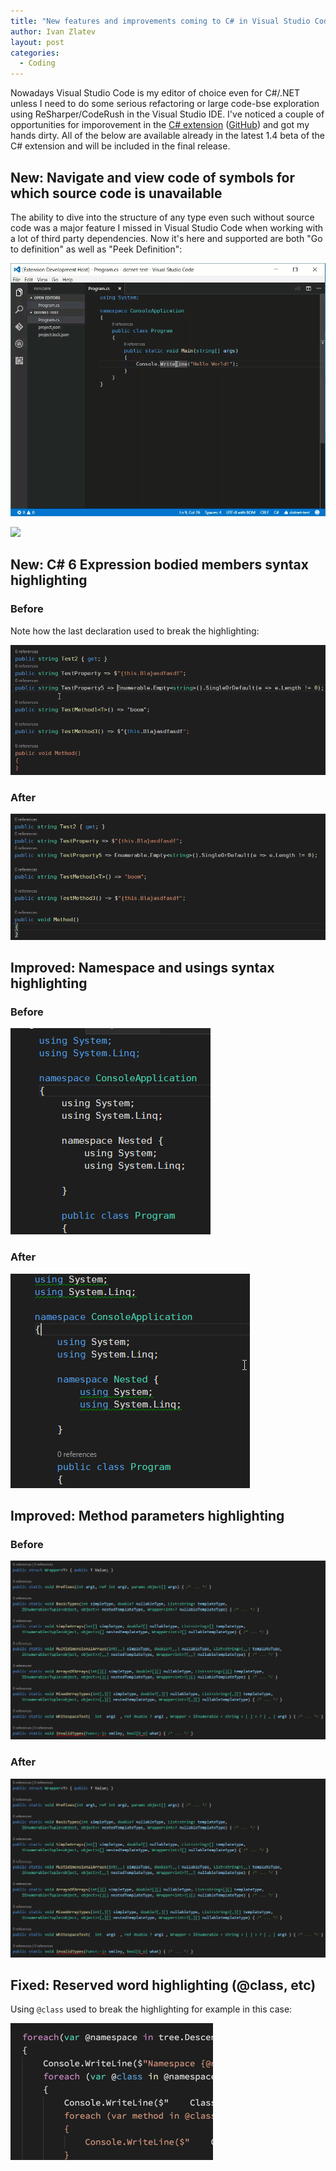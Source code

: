 ```yaml
---
title: "New features and improvements coming to C# in Visual Studio Code"
author: Ivan Zlatev
layout: post
categories:
  - Coding
---
```


Nowadays Visual Studio Code is my editor of choice even for C#/.NET unless I need to do some serious refactoring or large code-bse exploration using ReSharper/CodeRush in the Visual Studio IDE. I've noticed a couple of opportunities for imporovement in the [C# extension](https://marketplace.visualstudio.com/items?itemName=ms-vscode.csharp) ([GitHub](https://github.com/OmniSharp/omnisharp-vscode)) and got my hands dirty. All of the below are available already in the latest 1.4 beta of the C# extension and will be included in the final release.


## New: Navigate and view code of symbols for which source code is unavailable

The ability to dive into the structure of any type even such without source code was a major feature I missed in Visual Studio Code when working with a lot of third party dependencies. Now it's here and supported are both "Go to definition" as well as "Peek Definition":

![](/content/2016-08-18-visual-studio-code-csharp-improvements/goto-reference.gif)

![](/content/2016-08-18-visual-studio-code-csharp-improvements/peek-reference.gif)


## New: C# 6 Expression bodied members syntax highlighting


### Before

Note how the last declaration used to break the highlighting:

![](/content/2016-08-18-visual-studio-code-csharp-improvements/ex-before.png)

### After

![](/content/2016-08-18-visual-studio-code-csharp-improvements/ex-after.png)


## Improved: Namespace and usings syntax highlighting

### Before

![](/content/2016-08-18-visual-studio-code-csharp-improvements/ns-before.png)


### After

![](/content/2016-08-18-visual-studio-code-csharp-improvements/ns-after.png)


## Improved: Method parameters highlighting

### Before

![](/content/2016-08-18-visual-studio-code-csharp-improvements/arg-after.png)

### After

![](/content/2016-08-18-visual-studio-code-csharp-improvements/arg-after.png)


## Fixed: Reserved word highlighting (@class, etc)

Using `@class` used to break the highlighting for example in this case:

![](/content/2016-08-18-visual-studio-code-csharp-improvements/reserved-kw.png)




